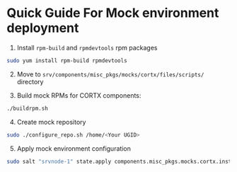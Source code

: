 # Quick Guide For Mock environment deployment

1. Install `rpm-build` and `rpmdevtools` rpm packages
```bash
sudo yum install rpm-build rpmdevtools
```

2. Move to `srv/components/misc_pkgs/mocks/cortx/files/scripts/` directory

3. Build mock RPMs for CORTX components:
```bash
./buildrpm.sh
```

4. Create mock repository
```bash
sudo ./configure_repo.sh /home/<Your UGID>
```

5. Apply mock environment configuration
```bash
sudo salt "srvnode-1" state.apply components.misc_pkgs.mocks.cortx.install
```
